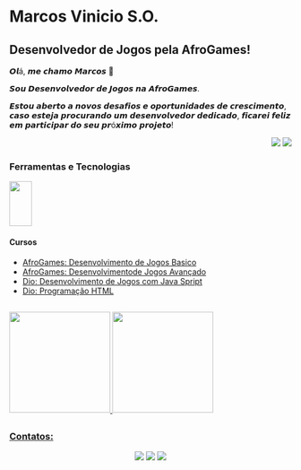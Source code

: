 # Marcos Vinicio S.O.
## Desenvolvedor de Jogos pela AfroGames!

𝙊𝙡á, 𝙢𝙚 𝙘𝙝𝙖𝙢𝙤 𝙈𝙖𝙧𝙘𝙤𝙨 👋

𝙎𝙤𝙪 𝘿𝙚𝙨𝙚𝙣𝙫𝙤𝙡𝙫𝙚𝙙𝙤𝙧 𝙙𝙚 𝙅𝙤𝙜𝙤𝙨 𝙣𝙖 𝘼𝙛𝙧𝙤𝙂𝙖𝙢𝙚𝙨.

𝙀𝙨𝙩𝙤𝙪 𝙖𝙗𝙚𝙧𝙩𝙤 𝙖 𝙣𝙤𝙫𝙤𝙨 𝙙𝙚𝙨𝙖𝙛𝙞𝙤𝙨 𝙚 𝙤𝙥𝙤𝙧𝙩𝙪𝙣𝙞𝙙𝙖𝙙𝙚𝙨 𝙙𝙚 𝙘𝙧𝙚𝙨𝙘𝙞𝙢𝙚𝙣𝙩𝙤, 𝙘𝙖𝙨𝙤 𝙚𝙨𝙩𝙚𝙟𝙖 𝙥𝙧𝙤𝙘𝙪𝙧𝙖𝙣𝙙𝙤 𝙪𝙢 𝙙𝙚𝙨𝙚𝙣𝙫𝙤𝙡𝙫𝙚𝙙𝙤𝙧 𝙙𝙚𝙙𝙞𝙘𝙖𝙙𝙤, 𝙛𝙞𝙘𝙖𝙧𝙚𝙞 𝙛𝙚𝙡𝙞𝙯 𝙚𝙢 𝙥𝙖𝙧𝙩𝙞𝙘𝙞𝙥𝙖𝙧 𝙙𝙤 𝙨𝙚𝙪 𝙥𝙧ó𝙭𝙞𝙢𝙤 𝙥𝙧𝙤𝙟𝙚𝙩𝙤!

<p al
<div align="center"> 

</div>

</td></tr>
</table>
</p>

<p align="right">
<img src="https://views.whatilearened.today/views/github/camilafernanda/views.svg"> <a href="https://github.com/camilafernanda/"><img src="https://img.shields.io/github/followers/camilafernanda?color=%234CC61E&label=GitHub%20Followers%20%3A"/></a>
</p>

### Ferramentas e Tecnologias

<img src="https://img.shields.io/badge/Python-3776AB?style=for-the-badge&logo=python&logoColor=white" width="40" height="80"/> 

#### Cursos

- [AfroGames: Desenvolvimento de Jogos Basico](https://afrogames.com.br/)
- [AfroGames: Desenvolvimentode Jogos Avançado](https://afrogames.com.br/)
- [Dio: Desenvolvimento de Jogos com Java Spript](https://www.dio.me/bootcamp/potencia-tech-ifood-programacao-do-zero)
- [Dio: Programação HTML](https://www.dio.me/bootcamp/potencia-tech-ifood-programacao-do-zero)

##
<div>
  <a href="https://github.com/souzavinii">
  <img height="180em" src="https://github-readme-stats.vercel.app/api/top-langs/?username=souzavinii&layout=compact&langs_count=7&theme=dracula"/>
  <img height="180em" src="https://github-readme-stats.vercel.app/api?username=souzavinii&show_icons=true&theme=dracula&include_all_commits=true&count_private=true"/>
</div>

##
### Contatos:
<div align="center"> 
  <a href="https://instagram.com/souza.vinizin?igshid=OGQ5ZDc2ODk2ZA==" target="_blank"><img src="https://img.shields.io/badge/-Instagram-%23E4405F?style=for-the-badge&logo=instagram&logoColor=white" target="_blank"></a> 
  <a href = "marcosouzavini2018@gmail.com"><img src="https://img.shields.io/badge/-Gmail-%23333?style=for-the-badge&logo=gmail&logoColor=white" target="_blank"></a>
  <a href="https://www.linkedin.com/in/marcos-v-oliveira-9a40b5271?utm_source=share&utm_campaign=share_via&utm_content=profile&utm_medium=android_app" target="_blank"><img src="https://img.shields.io/badge/-LinkedIn-%230077B5?style=for-the-badge&logo=linkedin&logoColor=white" target="_blank"></

